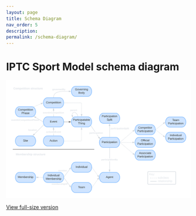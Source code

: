```yaml
---
layout: page
title: Schema Diagram
nav_order: 5
description: 
permalink: /schema-diagram/
---
```

# IPTC Sport Model schema diagram

![IPTC Sport Model class diagram -dark](diagrams/full-model-dark.png)

[View full-size version](https://github.com/iptc/sport-schema/blob/develop/docs/diagrams/full-model-dark.png?raw=true)
